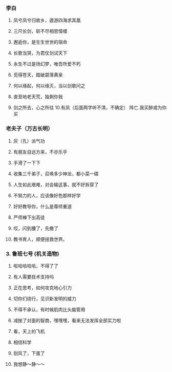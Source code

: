 ### 李白

1. 凤兮凤兮归故乡，遨游四海求其凰 

2. 三尺长剑，斩不尽相思情缠 

3. 邂逅你，是生生世世的宿命 

4. 长歌当哭，为君仗剑试天下 

5. 永生不过是场幻梦，唯吾所爱不朽

6. 觅得苍天，踏破碧落黄泉 

7. 何以缘起，何以缘灭，当以剑歌问之 

8. 直至地老天荒，独剩你我

9.  剑之所去，心之所往 10.有凤（后面两字听不清，不确定） 阵亡.我买醉或为你买


### 老夫子（万古长明）

1. 灰（孔）派气功

2. 有朋友自远方来，不亦乐乎

3. 手滑了一下下

4. 收集三千弟子，召唤多少神龙，都小菜一碟

5. 人生如此艰难，对会输这事，就不好拆穿了

6. 不努力的人，应该像好色那样好学

7. 好好教导你，什么是尊师重道

8. 严师棒下出高徒

9. 哎，闪到腰了，先撤了

10. 教书育人，顺便拯救世界。


### 3. 鲁班七号 (机关造物)

1. 啦哈哈哈哈，不得了了

2. 有人需要技术支持吗

3. 正在思考，如何攻克地心引力

4. 切你们绕行，见识新发明的威力

5. 不得不承认，有时候肌肉比头脑管用

6. 减挫了对面的智商，嘿嘿嘿，看来无法发挥全部实力啦

7. 看，天上的飞机

8. 相信科学

9. 刮风了，下蛋了

10. 我想静～静～～